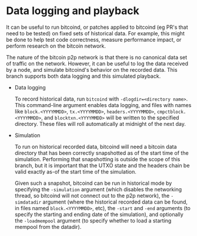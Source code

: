 Data logging and playback
=========================

It can be useful to run bitcoind, or patches applied to bitcoind (eg PR's that
need to be tested) on fixed sets of historical data.  For example, this might
be done to help test code correctness, measure performance impact, or perform
research on the bitcoin network.

The nature of the bitcoin p2p network is that there is no canonical data set of
traffic on the network.  However, it can be useful to log the data received by
a node, and simulate bitcoind's behavior on the recorded data.  This branch
supports both data logging and this simulated playback.

 * Data logging

    To record historical data, run `bitcoind` with `-dlogdir=<directory name>`.
    This command-line argument enables data logging, and files with names like
    `block.<YYYYMMDD>`, `tx.<YYYYMMDD>`, `headers.<YYYYMMDD>`, `cmpctblock.<YYYYMMDD>`,
    and `blocktxn.<YYYYMMDD>` will be written to the specified directory.
    These files will roll automatically at midnight of the next day.

 * Simulation

    To run on historical recorded data, bitcoind will need a bitcoin data directory
    that has been correctly snapshotted as of the start time of the simulation.
    Performing that snapshotting is outside the scope of this branch, but it is
    important that the UTXO state and the headers chain be valid exactly as-of the
    start time of the simulation.

    Given such a snapshot, bitcoind can be run in historical mode by specifying the
    `-simulation` argument (which disables the networking thread, so bitcoind will not
    connect out to the p2p network), the `-simdatadir` argument (where the historical
    recorded data can be found, in files named `block.<YYYYMMDD>`, etc), the `-start`
    and `-end` arguments (to specify the starting and ending date of the simulation),
    and optionally the `-loadmempool` argument (to specify whether to load a starting
    mempool from the datadir).


